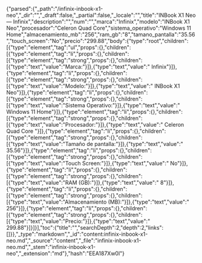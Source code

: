 {"parsed":{"_path":"/infinix-inbook-x1-neo","_dir":"","_draft":false,"_partial":false,"_locale":"","title":"INBook X1 Neo — Infinix","description":"","num":"","marca":"Infinix","modelo":"INBook X1 Neo","procesador":"Celeron Quad Core","sistema_operativo":"Windows 11 Home","almacenamiento_mb":"256","ram_gb":"8","tamano_pantalla":"35.56","touch_screen":"No","precio":"299.88","body":{"type":"root","children":[{"type":"element","tag":"ul","props":{},"children":[{"type":"element","tag":"li","props":{},"children":[{"type":"element","tag":"strong","props":{},"children":[{"type":"text","value":"Marca:"}]},{"type":"text","value":" Infinix"}]},{"type":"element","tag":"li","props":{},"children":[{"type":"element","tag":"strong","props":{},"children":[{"type":"text","value":"Modelo:"}]},{"type":"text","value":" INBook X1 Neo"}]},{"type":"element","tag":"li","props":{},"children":[{"type":"element","tag":"strong","props":{},"children":[{"type":"text","value":"Sistema Operativo:"}]},{"type":"text","value":" Windows 11 Home"}]},{"type":"element","tag":"li","props":{},"children":[{"type":"element","tag":"strong","props":{},"children":[{"type":"text","value":"Procesador:"}]},{"type":"text","value":" Celeron Quad Core "}]},{"type":"element","tag":"li","props":{},"children":[{"type":"element","tag":"strong","props":{},"children":[{"type":"text","value":"Tamaño de pantalla:"}]},{"type":"text","value":" 35.56"}]},{"type":"element","tag":"li","props":{},"children":[{"type":"element","tag":"strong","props":{},"children":[{"type":"text","value":"Touch Screen:"}]},{"type":"text","value":" No"}]},{"type":"element","tag":"li","props":{},"children":[{"type":"element","tag":"strong","props":{},"children":[{"type":"text","value":"RAM (GB):"}]},{"type":"text","value":" 8"}]},{"type":"element","tag":"li","props":{},"children":[{"type":"element","tag":"strong","props":{},"children":[{"type":"text","value":"Almacenamiento (MB):"}]},{"type":"text","value":" 256"}]},{"type":"element","tag":"li","props":{},"children":[{"type":"element","tag":"strong","props":{},"children":[{"type":"text","value":"Precio:"}]},{"type":"text","value":" 299.88"}]}]}],"toc":{"title":"","searchDepth":2,"depth":2,"links":[]}},"_type":"markdown","_id":"content:infinix-inbook-x1-neo.md","_source":"content","_file":"infinix-inbook-x1-neo.md","_stem":"infinix-inbook-x1-neo","_extension":"md"},"hash":"EEA187Xw0l"}